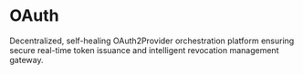 # OAuth
Decentralized, self-healing OAuth2Provider orchestration platform ensuring secure real-time token issuance and intelligent revocation management gateway.
